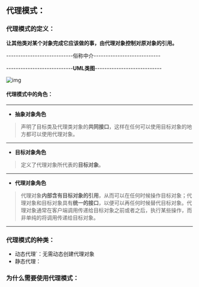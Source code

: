 ## 代理模式：

### 代理模式的定义：

**让其他类对某个对象完成它应该做的事，由代理对象控制对原对象的引用。**

----------------------------俗称中介----------------------------

----------------------------**UML类图**----------------------------

![img](http://static.oschina.net/uploads/space/2015/1125/235619_qHD7_2003960.png)

#### 代理模式中的角色：

---

- **抽象对象角色**

> 声明了目标类及代理类对象的**共同接口**，这样在任何可以使用目标对象的地方都可以使用代理对象。

---

- **目标对象角色**

> 定义了代理对象所代表的**目标对象**。

---

- **代理对象角色**

> 代理对象**内部含有目标对象的引用**，从而可以在任何时候操作目标对象；代理对象和目标对象具有**统一的接口**，以便可以再任何时候替代目标对象。代理对象通常在客户端调用传递给目标对象之前或者之后，执行某些操作，而非单纯的将调用传递给目标对象。

---

### 代理模式的种类：

- 动态代理`：无需动态创建代理对象
- 静态代理：

### 为什么需要使用代理模式：